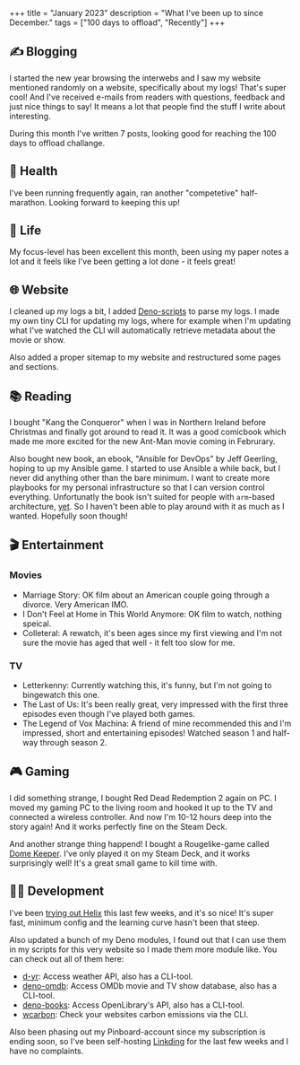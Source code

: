 +++
title = "January 2023"
description = "What I've been up to since December."
tags = ["100 days to offload", "Recently"]
+++

## ✍️ Blogging

I started the new year browsing the interwebs and I saw my website mentioned
randomly on a website, specifically about my logs! That's super cool! And I've
received e-mails from readers with questions, feedback and just nice things to
say! It means a lot that people find the stuff I write about interesting.

During this month I've written 7 posts, looking good for reaching the 100 days
to offload challange.

## 💪 Health

I've been running frequently again, ran another "competetive" half-marathon.
Looking forward to keeping this up!

## 🌳 Life

My focus-level has been excellent this month, been using my paper notes a lot
and it feels like I've been getting a lot done - it feels great!

## 🌐 Website

I cleaned up my logs a bit, I added [Deno-scripts][deno_scripts] to parse my
logs. I made my own tiny CLI for updating my logs, where for example when I'm
updating what I've watched the CLI will automatically retrieve metadata about
the movie or show.

Also added a proper sitemap to my website and restructured some pages and
sections.

## 📚 Reading

I bought "Kang the Conqueror" when I was in Northern Ireland before Christmas
and finally got around to read it. It was a good comicbook which made me more
excited for the new Ant-Man movie coming in Februrary.

Also bought new book, an ebook, "Ansible for DevOps" by Jeff Geerling, hoping to
up my Ansible game. I started to use Ansible a while back, but I never did
anything other than the bare minimum. I want to create more playbooks for my
personal infrastructure so that I can version control everything. Unfortunatly
the book isn't suited for people with `arm`-based architecture,
[yet](https://github.com/geerlingguy/ansible-for-devops/issues/404#issue-915154424).
So I haven't been able to play around with it as much as I wanted. Hopefully
soon though!

## 🎬 Entertainment

### Movies

- Marriage Story: OK film about an American couple going through a divorce. Very
  American IMO.
- I Don't Feel at Home in This World Anymore: OK film to watch, nothing speical.
- Colleteral: A rewatch, it's been ages since my first viewing and I'm not sure
  the movie has aged that well - it felt too slow for me.

### TV

- Letterkenny: Currently watching this, it's funny, but I'm not going to
  bingewatch this one.
- The Last of Us: It's been really great, very impressed with the first three
  episodes even though I've played both games.
- The Legend of Vox Machina: A friend of mine recommended this and I'm
  impressed, short and entertaining episodes! Watched season 1 and half-way
  through season 2.

## 🎮 Gaming

I did something strange, I bought Red Dead Redemption 2 again on PC. I moved my
gaming PC to the living room and hooked it up to the TV and connected a wireless
controller. And now I'm 10-12 hours deep into the story again! And it works
perfectly fine on the Steam Deck.

And another strange thing happend! I bought a Rougelike-game called [Dome
Keeper][dome_keeper]. I've only played it on my Steam Deck, and it works
surprisingly well! It's a great small game to kill time with.

## 👨‍💻 Development

I've been [trying out Helix][trying_helix] this last few weeks, and it's so
nice! It's super fast, minimum config and the learning curve hasn't been that
steep.

Also updated a bunch of my Deno modules, I found out that I can use them in my
scripts for this very website so I made them more module like. You can check out
all of them here:

- [d-yr][dyr]: Access weather API, also has a CLI-tool.
- [deno-omdb][omdb]: Access OMDb movie and TV show database, also has a
  CLI-tool.
- [deno-books][deno_books]: Access OpenLibrary's API, also has a CLI-tool.
- [wcarbon][wcarbon]: Check your websites carbon emissions via the CLI.

Also been phasing out my Pinboard-account since my subscription is ending soon,
so I've been self-hosting [Linkding][linkding] for the last few weeks and I have
no complaints.

[deno_scripts]: https://git.sr.ht/~timharek/timharek.no/tree/main/item/scripts
[dome_keeper]: https://dome-keeper.com/
[trying_helix]: /blog/trying-helix
[dyr]: https://deno.land/x/dyr
[omdb]: https://deno.land/x/omdb
[deno_books]: https://deno.land/x/deno_books
[wcarbon]: https://deno.land/x/wcarbon
[linkding]: https://github.com/sissbruecker/linkding
